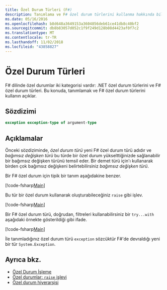 ```yaml
---
title: Özel Durum Türleri (F#)
description: Tanımlama ve F# özel durum türlerini kullanma hakkında bilgi edinin.
ms.date: 05/16/2016
ms.openlocfilehash: b8d648a3649153a3604856deb61ce41db8c40bf2
ms.sourcegitcommit: db8b83057d052c1f9f249d128b08d4423af0f7c2
ms.translationtype: MT
ms.contentlocale: tr-TR
ms.lasthandoff: 11/02/2018
ms.locfileid: "43858827"
---
```

# <a name="exception-types"></a>Özel Durum Türleri

F# dilinde özel durumlar iki kategorisi vardır: .NET özel durum türlerini ve F# özel durum türleri. Bu konuda, tanımlamak ve F# özel durum türlerini kullanın açıklar.

## <a name="syntax"></a>Sözdizimi

```fsharp
exception exception-type of argument-type
```

## <a name="remarks"></a>Açıklamalar

Önceki sözdiziminde, *özel durum türü* yeni F# özel durum türü adıdır ve *bağımsız değişken türü* bu türde bir özel durum yükselttiğinizde sağlanabilir bir bağımsız değişken türünü temsil eder. Bir demet türü için'ı kullanarak birden çok bağımsız değişkeni belirtebilirsiniz *bağımsız değişken türü*.

Bir F# özel durum için tipik bir tanım aşağıdakine benzer.

[!code-fsharp[Main](../../../../samples/snippets/fsharp/lang-ref-2/snippet5501.fs)]

Bu tür bir özel durum kullanarak oluşturabileceğiniz `raise` gibi işlev.

[!code-fsharp[Main](../../../../samples/snippets/fsharp/lang-ref-2/snippet5502.fs)]

Bir F# özel durum türü, doğrudan, filtreleri kullanabilirsiniz bir `try...with` aşağıdaki örnekte gösterildiği gibi ifade.

[!code-fsharp[Main](../../../../samples/snippets/fsharp/lang-ref-2/snippet5503.fs)]

İle tanımladığınız özel durum türü `exception` sözcüktür F#'de devraldığı yeni bir tür `System.Exception`.

## <a name="see-also"></a>Ayrıca bkz.

- [Özel Durum İşleme](index.md)
- [Özel durumlar: `raise` işlevi](the-raise-function.md)
- [Özel durum hiyerarşisi](https://msdn.microsoft.com/library/z4c5tckx.aspx)
